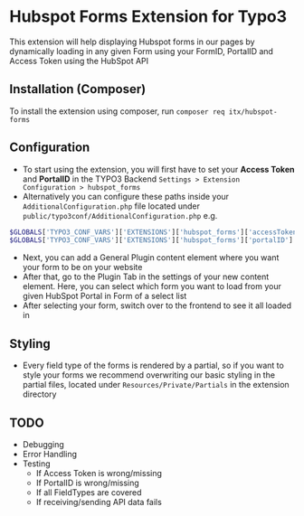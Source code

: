 # Hubspot Forms Extension for Typo3
This extension will help displaying Hubspot forms in our pages by dynamically loading in any given Form using your FormID, PortalID and Access Token using the HubSpot API

## Installation (Composer)
To install the extension using composer, run `composer req itx/hubspot-forms`

## Configuration
* To start using the extension, you will first have to set your **Access Token** and **PortalID** in the TYPO3 Backend `Settings > Extension Configuration > hubspot_forms`
* Alternatively you can configure these paths inside your `AdditionalConfiguration.php` file located under `public/typo3conf/AdditionalConfiguration.php`
e.g.
```php
$GLOBALS['TYPO3_CONF_VARS']['EXTENSIONS']['hubspot_forms']['accessToken'] = 'Your Access Token';
$GLOBALS['TYPO3_CONF_VARS']['EXTENSIONS']['hubspot_forms']['portalID'] = 'Your PortalID';
```
* Next, you can add a General Plugin content element where you want your form to be on your website
* After that, go to the Plugin Tab in the settings of your new content element. Here, you can select which form you want to load from your given HubSpot Portal in Form of a select list
* After selecting your form, switch over to the frontend to see it all loaded in

## Styling 
* Every field type of the forms is rendered by a partial, so if you want to style your forms we recommend overwriting our basic styling in the partial files, located under `Resources/Private/Partials` in the extension directory

## TODO
* Debugging
* Error Handling
* Testing
    * If Access Token is wrong/missing
    * If PortalID is wrong/missing
    * If all FieldTypes are covered
    * If receiving/sending API data fails